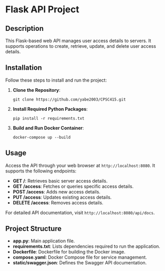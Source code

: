 # Flask API Project

## Description
This Flask-based web API manages user access details to servers. It supports operations to create, retrieve, update, and delete user access details.

## Installation
Follow these steps to install and run the project:

1. **Clone the Repository**:
   ```
   git clone https://github.com/yabe2003/CPSC415.git
   ```

2. **Install Required Python Packages**:
   ```
   pip install -r requirements.txt
   ```

3. **Build and Run Docker Container**:
   ```
   docker-compose up --build
   ```

## Usage
Access the API through your web browser at `http://localhost:8080`. It supports the following endpoints:

- **GET /**: Retrieves basic server access details.
- **GET /access**: Fetches or queries specific access details.
- **POST /access**: Adds new access details.
- **PUT /access**: Updates existing access details.
- **DELETE /access**: Removes access details.

For detailed API documentation, visit `http://localhost:8080/api/docs`.

## Project Structure
- **app.py**: Main application file.
- **requirements.txt**: Lists dependencies required to run the application.
- **Dockerfile**: Dockerfile for building the Docker image.
- **compose.yaml**: Docker Compose file for service management.
- **static/swagger.json**: Defines the Swagger API documentation.
